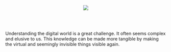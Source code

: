 <center>
  <img src="https://github.com/thecodemonkey/visual-knowledge/assets/1646017/4e0e1756-fafb-490f-885b-02882a6c947f"/>
</center>


<br/><br/><br/>
Understanding the digital world is a great challenge. It often seems complex and elusive to us. This knowledge can be made more tangible by making the virtual and seemingly invisible things visible again.


